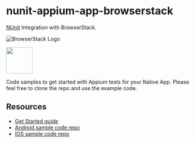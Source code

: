 # nunit-appium-app-browserstack
[NUnit](http://www.nunit.org/) Integration with BrowserStack.

![BrowserStack Logo](https://d98b8t1nnulk5.cloudfront.net/production/images/layout/logo-header.png?1469004780)

<img src ="http://www.nunit.org/img/logo.gif" height = "71">

Code samples to get started with Appium tests for your Native App. Please feel free to clone the repo and use the example code.

## Resources
* [Get Started guide](https://www.browserstack.com/app-automate/appium-nunit)
* [Android sample code repo](https://github.com/browserstack/nunit-appium-app-browserstack/tree/master/android)
* [IOS sample code repo](https://github.com/browserstack/nunit-appium-app-browserstack/tree/master/ios)
